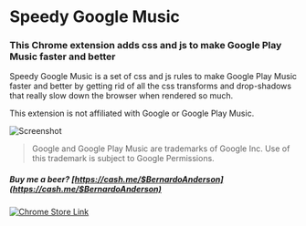 # Speedy Google Music
### This Chrome extension adds css and js to make Google Play Music faster and better

Speedy Google Music is a set of css and js rules to make Google Play Music faster and better by getting rid of all the css transforms and drop-shadows that really slow down the browser when rendered so much.

This extension is not affiliated with Google or Google Play Music.

![Screenshot](https://lh3.googleusercontent.com/oJzX9HF0uPUmiFB_KkbVaXwmOFZx3uK26e1onViqyUPX6IfAbte6qe4WGLyHUDnD5vwIyIOG=s640-h400-e365-rw)

> Google and Google Play Music are trademarks of Google Inc. Use of this trademark is subject to Google Permissions.

##### Buy me a beer? [https://cash.me/$BernardoAnderson](https://cash.me/$BernardoAnderson)

[![Chrome Store Link](https://developer.chrome.com/webstore/images/ChromeWebStore_Badge_v2_206x58.png)](https://chrome.google.com/webstore/detail/speedy-google-play-music/foapoaclekhpolkncfcnghfdnjlikbhp)